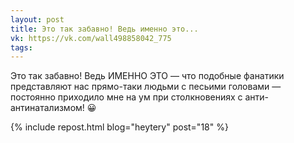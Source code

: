 ```yaml
---
layout: post
title: Это так забавно! Ведь именно это...
vk: https://vk.com/wall498858042_775
tags:
---
```

Это так забавно! Ведь ИМЕННО ЭТО — что подобные фанатики представляют нас прямо-таки людьми с песьими головами — постоянно приходило мне на ум при столкновениях с анти-антинатализмом! 😀

{% include repost.html blog="heytery" post="18" %}